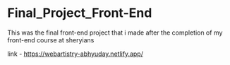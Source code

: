 # Final_Project_Front-End
This was the final front-end project that i made after the completion of my front-end course at sheryians

link - https://webartistry-abhyuday.netlify.app/
